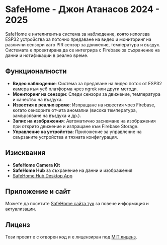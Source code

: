 # SafeHome - Джон Атанасов 2024 - 2025

SafeHome е интелигентна система за наблюдение, която използва ESP32 устройства за поточно предаване на видео и мониторинг на различни сензори като PIR сензор за движение, температура и въздух. Системата е проектирана да се интегрира с Firebase за съхранение на данни и нотификации в реално време.

## Функционалности

- **Видео наблюдение**: Система за предаване на видео поток от ESP32 камера към уеб платформа чрез ngrok или други методи.
- **Мониторинг на сензори**: Следи сензори за движение, температура и качество на въздуха.
- **Известия в реално време**: Изпращане на известия чрез Firebase, когато сензорите отчита аномалии (висока температура, замърсяване на въздуха и др.).
- **Запис на изображения**: Автоматично заснемане на изображения при открито движение и изпращане към Firebase Storage.
- **Управление на устройства**: Приложение за управление на свързаните устройства и тяхната конфигурация.

## Изисквания

- **SafeHome Camera Kit**
- **SafeHome Hub** за съхранение на данни и изображения
- [SafeHome Hub Desktop App](SafeHome/python/SafeHome%20Hub%20Desktop%20App.exe)

## Приложение и сайт

Можете да посетите [SafeHome сайта тук](https://kvb-bg.com/SafeHome/index.php) за повече информация и актуализации.

## Лиценз

Този проект е с отворен код и е лицензиран под [MIT лиценз](LICENSE).
